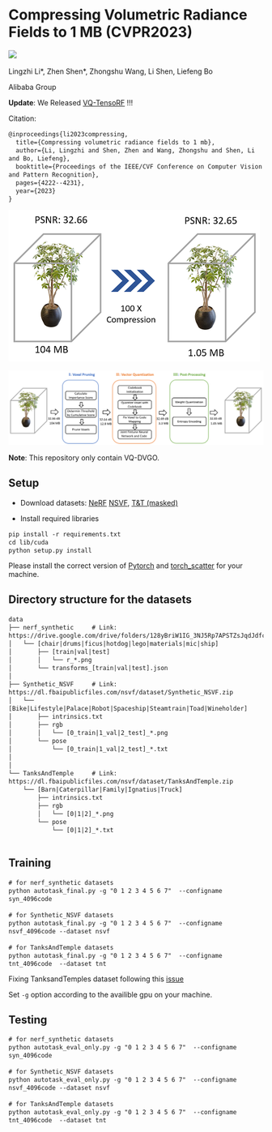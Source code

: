 # Compressing Volumetric Radiance Fields to 1 MB (CVPR2023)

<a href="https://arxiv.org/abs/2211.16386"><img src="https://img.shields.io/badge/arXiv-2211.16386-b31b1b.svg" height=22.5></a>

Lingzhi Li*, Zhen Shen*, Zhongshu Wang, Li Shen, Liefeng Bo

Alibaba Group

**Update**: We Released [VQ-TensoRF](https://github.com/Spark001/VQ-TensoRF) !!!

Citation:
```
@inproceedings{li2023compressing,
  title={Compressing volumetric radiance fields to 1 mb},
  author={Li, Lingzhi and Shen, Zhen and Wang, Zhongshu and Shen, Li and Bo, Liefeng},
  booktitle={Proceedings of the IEEE/CVF Conference on Computer Vision and Pattern Recognition},
  pages={4222--4231},
  year={2023}
}
```

![compression](figures/teaser.png)

![Pipeline](figures/pipeline.png)

**Note**: This repository only contain VQ-DVGO.


## Setup

- Download datasets:
        [NeRF](https://drive.google.com/drive/folders/128yBriW1IG_3NJ5Rp7APSTZsJqdJdfc1)
        [NSVF](https://dl.fbaipublicfiles.com/nsvf/dataset/Synthetic_NSVF.zip),  [T&T (masked)](https://dl.fbaipublicfiles.com/nsvf/dataset/TanksAndTemple.zip)


- Install required libraries
```
pip install -r requirements.txt
cd lib/cuda
python setup.py install
```

Please  install the correct version of [Pytorch](https://pytorch.org/) and [torch_scatter](https://github.com/rusty1s/pytorch_scatter) for your machine.

## Directory structure for the datasets

<!-- <details>
  <summary> (click to expand;) </summary> -->
```
data
├── nerf_synthetic     # Link: https://drive.google.com/drive/folders/128yBriW1IG_3NJ5Rp7APSTZsJqdJdfc1
│   └── [chair|drums|ficus|hotdog|lego|materials|mic|ship]
│       ├── [train|val|test]
│       │   └── r_*.png
│       └── transforms_[train|val|test].json
│
├── Synthetic_NSVF     # Link: https://dl.fbaipublicfiles.com/nsvf/dataset/Synthetic_NSVF.zip
│   └── [Bike|Lifestyle|Palace|Robot|Spaceship|Steamtrain|Toad|Wineholder]
│       ├── intrinsics.txt
│       ├── rgb
│       │   └── [0_train|1_val|2_test]_*.png
│       └── pose
│           └── [0_train|1_val|2_test]_*.txt
│
│
└── TanksAndTemple     # Link: https://dl.fbaipublicfiles.com/nsvf/dataset/TanksAndTemple.zip
    └── [Barn|Caterpillar|Family|Ignatius|Truck]
        ├── intrinsics.txt
        ├── rgb
        │   └── [0|1|2]_*.png
        └── pose
            └── [0|1|2]_*.txt
    
```


<!-- </details> -->

## Training

```
# for nerf_synthetic datasets
python autotask_final.py -g "0 1 2 3 4 5 6 7"  --configname syn_4096code 

# for Synthetic_NSVF datasets
python autotask_final.py -g "0 1 2 3 4 5 6 7"  --configname nsvf_4096code --dataset nsvf

# for TanksAndTemple datasets
python autotask_final.py -g "0 1 2 3 4 5 6 7"  --configname tnt_4096code  --dataset tnt
```

Fixing TanksandTemples dataset following this [issue](https://github.com/sunset1995/DirectVoxGO/issues/4)

Set `-g` option according to the availible gpu on your machine. 

## Testing 

```
# for nerf_synthetic datasets
python autotask_eval_only.py -g "0 1 2 3 4 5 6 7"  --configname syn_4096code 

# for Synthetic_NSVF datasets
python autotask_eval_only.py -g "0 1 2 3 4 5 6 7"  --configname nsvf_4096code --dataset nsvf

# for TanksAndTemple datasets
python autotask_eval_only.py -g "0 1 2 3 4 5 6 7"  --configname tnt_4096code  --dataset tnt
```
